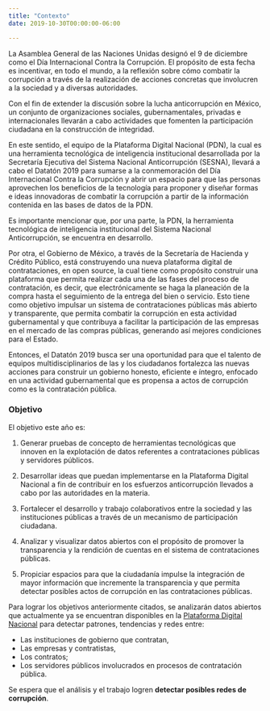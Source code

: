 ```yaml
---
title: "Contexto"
date: 2019-10-30T00:00:00-06:00

---
```


La Asamblea General de las Naciones Unidas designó el 9 de diciembre como el Día Internacional Contra la Corrupción. El propósito de esta fecha es incentivar, en todo el mundo, a la reflexión sobre cómo combatir la corrupción a través de la realización de acciones concretas que involucren a la sociedad y a diversas autoridades.  
 
Con el fin de extender la discusión sobre la lucha anticorrupción en México, un conjunto de organizaciones sociales, gubernamentales, privadas e internacionales llevarán a cabo actividades que fomenten la participación ciudadana en la construcción de integridad. 
 
En este sentido, el equipo de la Plataforma Digital Nacional (PDN), la cual es una herramienta tecnológica de inteligencia institucional desarrollada por la Secretaría Ejecutiva del Sistema Nacional Anticorrupción (SESNA), llevará a cabo el Datatón 2019 para sumarse a la conmemoración del Día Internacional Contra la Corrupción y abrir un espacio para que las personas aprovechen los beneficios de la tecnología para proponer y diseñar  formas e ideas innovadoras  de combatir la corrupción a partir de la información contenida en las bases de datos  de la PDN. 
 
Es importante mencionar que, por una parte, la PDN, la herramienta tecnológica de inteligencia institucional del Sistema Nacional Anticorrupción, se encuentra en desarrollo. 
 
Por otra, el Gobierno de México, a través de la Secretaría de Hacienda y Crédito Público, está construyendo una nueva plataforma digital de contrataciones, en open source, la cual tiene como propósito construir una plataforma que permita realizar cada una de las fases del proceso de contratación, es decir, que electrónicamente se haga la planeación de la compra hasta el seguimiento de la entrega del bien o servicio. Esto tiene como objetivo impulsar un sistema de contrataciones públicas más abierto y transparente, que permita combatir la corrupción en esta actividad gubernamental y que contribuya a facilitar la participación de las empresas en el mercado de las compras públicas, generando así mejores condiciones para el Estado. 
 
Entonces, el Datatón 2019 busca ser una oportunidad para que el talento de equipos multidisciplinarios de las y los ciudadanos fortalezca las nuevas acciones para construir un gobierno honesto, eficiente e íntegro, enfocado en una actividad gubernamental que es propensa a actos de corrupción como es la contratación pública.  
 
### Objetivo 

El objetivo este año es: 

1. Generar pruebas de concepto de herramientas tecnológicas que innoven en la explotación de datos referentes a contrataciones públicas y servidores públicos. 

2. Desarrollar ideas que puedan implementarse en la Plataforma Digital Nacional a fin de contribuir en los esfuerzos anticorrupción llevados a cabo por las autoridades en la materia. 

3. Fortalecer el desarrollo y trabajo colaborativos entre la sociedad y las instituciones públicas a través de un mecanismo de participación ciudadana. 

4. Analizar y visualizar datos abiertos con el propósito de promover la transparencia y la rendición de cuentas en el sistema de contrataciones públicas. 

5. Propiciar espacios para que la ciudadanía impulse la integración de mayor información que incremente la transparencia y que permita detectar posibles actos de corrupción en las contrataciones públicas. 

Para lograr los objetivos anteriormente citados, se analizarán datos abiertos que actualmente ya se encuentran disponibles en la [Plataforma Digital Nacional](https://plataformadigitalnacional.org) para detectar patrones, tendencias y redes entre:  

* Las instituciones de gobierno que contratan, 
* Las empresas y contratistas,  
* Los contratos; 
* Los servidores públicos involucrados en procesos de contratación pública. 

Se espera que el análisis y el trabajo logren **detectar posibles redes de corrupción**. 
 